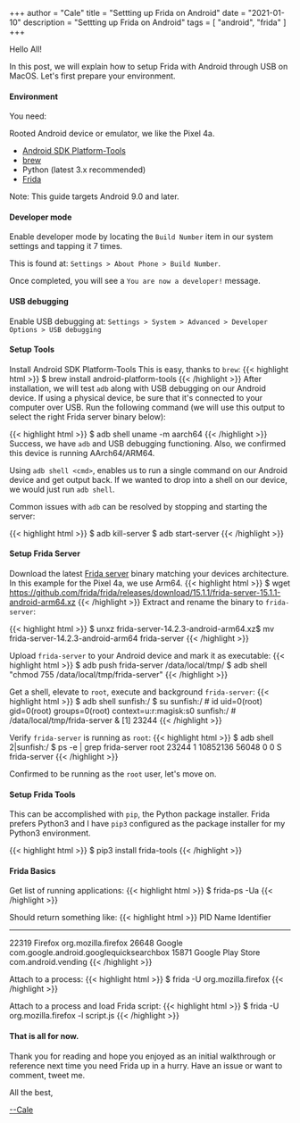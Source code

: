 +++
author = "Cale"
title = "Settting up Frida on Android"
date = "2021-01-10"
description = "Settting up Frida on Android"
tags = [
    "android", 
    "frida"
]
+++

Hello All!

In this post, we will explain how to setup Frida with Android through USB on MacOS. Let's first prepare your environment.

#### Environment
You need:

Rooted Android device or emulator, we like the Pixel 4a.
* [Android SDK Platform-Tools](https://developer.android.com/studio/releases/platform-tools)
* [brew](https://brew.sh)
* Python (latest 3.x recommended)
* [Frida](https://github.com/frida/frida/releases)

Note: This guide targets Android 9.0 and later.

#### Developer mode
Enable developer mode by locating the `Build Number` item in our system settings and tapping it 7 times.

This is found at:  `Settings > About Phone > Build Number`.

Once completed, you will see a `You are now a developer!` message.

#### USB debugging
Enable USB debugging at: `Settings > System > Advanced > Developer Options > USB debugging`

#### Setup Tools
Install Android SDK Platform-Tools This is easy, thanks to `brew`:
{{< highlight html >}}
$ brew install android-platform-tools
{{< /highlight >}}
After installation, we will test `adb` along with USB debugging on our Android device. If using a physical device, be sure that it's connected to your computer over USB. Run the following command (we will use this output to select the right Frida server binary below):

{{< highlight html >}}
$ adb shell uname -m
aarch64
{{< /highlight >}}
Success, we have `adb` and USB debugging functioning. Also, we confirmed this device is running AArch64/ARM64.

Using `adb shell <cmd>`, enables us to run a single command on our Android device and get output back. If we wanted to drop into a shell on our device, we would just run `adb shell`.

Common issues with `adb` can be resolved by stopping and starting the server:

{{< highlight html >}}
$ adb kill-server
$ adb start-server
{{< /highlight >}}

#### Setup Frida Server
Download the latest [Frida server](https://github.com/frida/frida/releases) binary matching your devices architecture. In this example for the Pixel 4a, we use Arm64.
{{< highlight html >}}
$ wget https://github.com/frida/frida/releases/download/15.1.1/frida-server-15.1.1-android-arm64.xz
{{< /highlight >}}
Extract and rename the binary to `frida-server`:

{{< highlight html >}}
$ unxz frida-server-14.2.3-android-arm64.xz$ mv frida-server-14.2.3-android-arm64 frida-server
{{< /highlight >}}

Upload `frida-server` to your Android device and mark it as executable:
{{< highlight html >}}
$ adb push frida-server /data/local/tmp/
$ adb shell "chmod 755 /data/local/tmp/frida-server"
{{< /highlight >}}

Get a shell, elevate to `root`, execute and background `frida-server`:
{{< highlight html >}}
$ adb shell
sunfish:/ $ su
sunfish:/ # id
uid=0(root) gid=0(root) groups=0(root) context=u:r:magisk:s0
sunfish:/ # /data/local/tmp/frida-server &
[1] 23244
{{< /highlight >}}

Verify `frida-server` is running as `root`:
{{< highlight html >}}
$ adb shell
2|sunfish:/ $ ps -e | grep  frida-server
root          23244      1 10852136 56048 0                   0 S frida-server
{{< /highlight >}}

Confirmed to be running as the `root` user, let's move on.

#### Setup Frida Tools
This can be accomplished with `pip`, the Python package installer. Frida prefers Python3 and I have `pip3` configured as the package installer for my Python3 environment.

{{< highlight html >}}
$ pip3 install frida-tools
{{< /highlight >}}
#### Frida Basics
Get list of running applications:
{{< highlight html >}}
$ frida-ps -Ua
{{< /highlight >}}

Should return something like:
{{< highlight html >}}
  PID  Name                      Identifier
-----  ------------------------  ------------------------------------------
22319   Firefox               org.mozilla.firefox
26648   Google                com.google.android.googlequicksearchbox
15871   Google Play Store     com.android.vending
{{< /highlight >}}

Attach to a process:
{{< highlight html >}}
$ frida -U org.mozilla.firefox
{{< /highlight >}}

Attach to a process and load Frida script:
{{< highlight html >}}
$ frida -U org.mozilla.firefox -l script.js
{{< /highlight >}}

#### That is all for now.
Thank you for reading and hope you enjoyed as an initial walkthrough or reference next time you need Frida up in a hurry. Have an issue or want to comment, tweet me.

All the best,

[--Cale](https://twitter.com/0xc413)